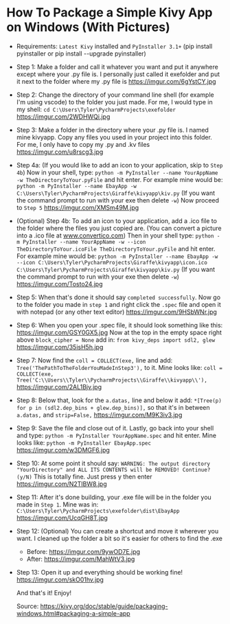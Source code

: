 # How To Package a Simple Kivy App on Windows (With Pictures)


* Requirements: `Latest Kivy` installed and `PyInstaller 3.1+` (pip install pyinstaller or pip install --upgrade pyinstaller)


* Step 1: Make a folder and call it whatever you want and put it anywhere except where your .py file is. I personally just called it exefolder and put it next to the folder where my .py file is     https://imgur.com/6gYstCY.jpg


* Step 2: Change the directory of your command line shell (for example I'm using vscode) to the folder you just made. For me, I would type in my shell: `cd C:\Users\Tyler\PycharmProjects\exefolder`     https://imgur.com/2WDHWQi.jpg


* Step 3: Make a folder in the directory where your .py file is. I named mine kivyapp. Copy any files you used in your project into this folder. For me, I only have to copy my .py and .kv files     https://imgur.com/u8rscg3.jpg


* Step 4a: (If you would like to add an icon to your application, skip to `Step 4b`) Now in your shell, type: `python -m PyInstaller --name YourAppName -w TheDirectoryToYour.pyFile` and hit enter. For example mine would be: `python -m PyInstaller --name EbayApp -w C:\Users\Tyler\PycharmProjects\Giraffe\kivyapp\kiv.py` (If you want the command prompt to run with your exe then delete `-w`) Now proceed to `Step 5`     https://imgur.com/XMSm49M.jpg


* (Optional) Step 4b: To add an icon to your application, add a .ico file to the folder where the files you just copied are. (You can convert a picture into a .ico file at www.convertico.com) Then in your shell type: `python -m PyInstaller --name YourAppName -w --icon TheDirectoryToYour.icoFile TheDirectoryToYour.pyFile` and hit enter. For example mine would be: `python -m PyInstaller --name EbayApp -w --icon C:\Users\Tyler\PycharmProjects\Giraffe\kivyapp\icon.ico C:\Users\Tyler\PycharmProjects\Giraffe\kivyapp\kiv.py` (If you want the command prompt to run with your exe then delete `-w`)     https://imgur.com/Tosto24.jpg


* Step 5: When that's done it should say `completed successfully`. Now go to the folder you made in `step 1` and right click the `.spec` file and open it with notepad (or any other text editor)     https://imgur.com/9HSbWNr.jpg


* Step 6: When you open your .spec file, it should look something like this: https://imgur.com/GSY0GX5.jpg Now at the top in the empty space right above `block_cipher = None` add in: `from kivy_deps import sdl2, glew` https://imgur.com/35isH5h.jpg


* Step 7: Now find the `coll = COLLECT(exe,` line and add: `Tree('ThePathToTheFolderYouMadeInStep3'),` to it. Mine looks like: `coll = COLLECT(exe, Tree('C:\\Users\\Tyler\\PycharmProjects\\Giraffe\\kivyapp\\'),`     https://imgur.com/2AL1Bjv.jpg


* Step 8: Below that, look for the `a.datas,` line and below it add: `*[Tree(p) for p in (sdl2.dep_bins + glew.dep_bins)],` so that it's in between `a.datas,` and `strip=False,`     https://imgur.com/M9K3iv3.jpg


* Step 9: Save the file and close out of it. Lastly, go back into your shell and type: `python -m PyInstaller YourAppName.spec` and hit enter. Mine looks like: `python -m PyInstaller EbayApp.spec`     https://imgur.com/w3DMGF6.jpg


* Step 10: At some point it should say: `WARNING: The output directory "YourDirectory" and ALL ITS CONTENTS will be REMOVED! Continue? (y/N)` This is totally fine. Just press y then enter     https://imgur.com/N2TIBW8.jpg


* Step 11: After it's done building, your .exe file will be in the folder you made in `Step 1`. Mine was in: `C:\Users\Tyler\PycharmProjects\exefolder\dist\EbayApp`     https://imgur.com/UcqGH8T.jpg


* Step 12: (Optional) You can create a shortcut and move it wherever you want. I cleaned up the folder a bit so it's easier for others to find the .exe 
  * Before: https://imgur.com/9ywOD7E.jpg
  * After: https://imgur.com/MahWtV3.jpg


* Step 13: Open it up and everything should be working fine!     https://imgur.com/skO01hv.jpg


  And that's it! Enjoy!


  Source: https://kivy.org/doc/stable/guide/packaging-windows.html#packaging-a-simple-app
